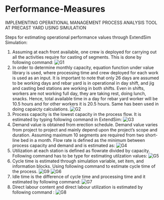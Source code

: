 # Performance-Measures
IMPLEMENTING OPERATIONAL MANAGEMENT PROCESS ANALYSIS TOOL AT PRECAST YARD USING SIMULATION

Steps for estimating operational performance values through ExtendSim Simulation:
1. Assuming at each front available, one crew is deployed for carrying out all the activities require for casting of segments. This is done by following command:
![G1](https://user-images.githubusercontent.com/103962807/164161180-97a01c86-8c5d-46cc-87c7-4bed3f1f1583.JPG)
2. In order to determine monthly capacity, equation function under value library is used, where processing time and crew deployed for each work is used as an input. It is important to note that only 26 days are assumed to be working days and rebar yard is in operational in day shift, and jig and casting bed stations are working in both shifts. Even in shifts, workers are not working full day, they are taking rest, doing lunch, snacks. Hence, total available time in a day for rebar yard worker will be 10.5 hours and for other workers it is 20.5 hours. Same has been used in doing capaicty calculations. 
![G2](https://user-images.githubusercontent.com/103962807/164162593-723a845b-c7a2-4a12-ad00-2ed6fd18be81.JPG)
3. Process capacity is the lowest capacity in the process flow. It is estimated by typing following command in ExtendSim:
![G3](https://user-images.githubusercontent.com/103962807/164163034-af6fc2fa-b1b8-4dc5-8a88-27d5a44acf1c.JPG)
4. Demand value is obtained from erection schedule. Demand value varies from project to project and mainly depend upon the project’s scope and duration. Assuming maximum 10 segments are required from two short-line bed in a month. Flow rate is defined as the minimum between process capacity and demand and is estimated as:
![G4](https://user-images.githubusercontent.com/103962807/164163221-939ebaa8-6810-43e7-bfbd-a9df0844ece4.JPG)
5. Utilization at each station is defined as flowrate divided by capacity. Following command has to be type for estimating utilzation values:
![G5](https://user-images.githubusercontent.com/103962807/164163768-cdf83089-0292-4177-9cf8-d123b5c9e2f8.JPG)
6. Cycle time is estimated through simulation variable, set item, and information blocks. Using following command to estimate cycle time of the process.
![G9](https://user-images.githubusercontent.com/103962807/164164131-05635b6a-a359-4bcb-b271-68c4ee596d9e.JPG)
![G6](https://user-images.githubusercontent.com/103962807/164164168-94b397dd-40f5-49ac-af03-6951cdbc87d5.JPG)
7. Idle time is the difference of cycle time and processing time and it estimated by following command:
 ![G7](https://user-images.githubusercontent.com/103962807/164164401-40db770d-3c72-4d65-85b2-8c7071097faf.JPG)
 8. Direct labour content and direct labour utilization is estimated by following command :
 ![G8](https://user-images.githubusercontent.com/103962807/164164766-ce870db1-3d78-47f1-bfce-ed57f6701e78.JPG)
